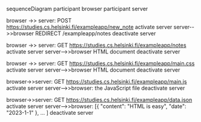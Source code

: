 sequenceDiagram
  participant browser
  participant server

  browser ->> server: POST https://studies.cs.helsinki.fi/exampleapp/new_note
  activate server
  server-->>browser REDIRECT /exampleapp/notes
  deactivate server

  browser ->> server: GET https://studies.cs.helsinki.fi/exampleapp/notes
  activate server
  server-->>browser HTML document
  deactivate server

  browser ->> server: GET https://studies.cs.helsinki.fi/exampleapp/main.css
  activate server
  server-->>browser HTML document
  deactivate server

  browser->>server: GET https://studies.cs.helsinki.fi/exampleapp/main.js
  activate server
  server-->>browser: the JavaScript file
  deactivate server

  browser->>server: GET https://studies.cs.helsinki.fi/exampleapp/data.json
  activate server
  server-->>browser: [{ "content": "HTML is easy", "date": "2023-1-1" }, ... ]
  deactivate server
